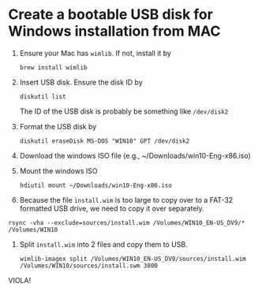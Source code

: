 # Create a bootable USB disk for Windows installation from MAC

1. Ensure your Mac has ``wimlib``.  If not, install it by

   ```brew install wimlib```

1. Insert USB disk.  Ensure the disk ID by

   ```diskutil list```

   The ID of the USB disk is probably be something like ``/dev/disk2``

1. Format the USB disk by

   ```diskutil eraseDisk MS-DOS "WIN10" GPT /dev/disk2```

1. Download the windows ISO file (e.g., ~/Downloads/win10-Eng-x86.iso)
1. Mount the windows ISO
   
   ```hdiutil mount ~/Downloads/win10-Eng-x86.iso```
   
1. Because the file ``install.wim`` is too large to copy over to a FAT-32 formatted USB drive, we need to copy it over separately.

  ```rsync -vha --exclude=sources/install.wim /Volumes/WIN10_EN-US_DV9/* /Volumes/WIN10```

1. Split ``install.wim`` into 2 files and copy them to USB.

   ```wimlib-imagex split /Volumes/WIN10_EN-US_DV9/sources/install.wim /Volumes/WIN10/sources/install.swm 3800```

VIOLA!
